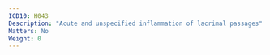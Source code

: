 ```yaml
---
ICD10: H043
Description: "Acute and unspecified inflammation of lacrimal passages"
Matters: No
Weight: 0
---
```


